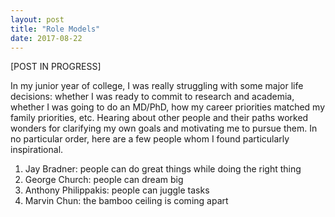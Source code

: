 ```yaml
---
layout: post
title: "Role Models"
date: 2017-08-22
---
```


\[POST IN PROGRESS\]

In my junior year of college, I was really struggling with some major life decisions: whether I was ready to commit to research and academia, whether I was going to do an MD/PhD, how my career priorities matched my family priorities, etc. Hearing about other people and their paths worked wonders for clarifying my own goals and motivating me to pursue them. In no particular order, here are a few people whom I found particularly inspirational. 

1. Jay Bradner: people can do great things while doing the right thing
2. George Church: people can dream big
3. Anthony Philippakis: people can juggle tasks
4. Marvin Chun: the bamboo ceiling is coming apart